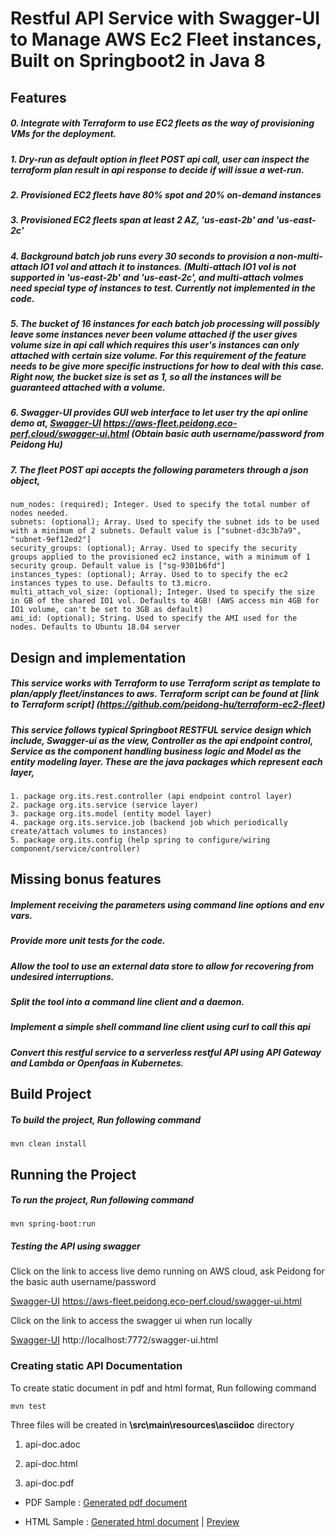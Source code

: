 # Restful API Service with Swagger-UI to Manage AWS Ec2 Fleet instances, Built on Springboot2 in Java 8

## Features

##### 0. Integrate with Terraform to use EC2 fleets as the way of provisioning VMs for the deployment. 

##### 1. Dry-run as default option in fleet POST api call, user can inspect the terraform plan result in api response to decide if will issue a wet-run.

##### 2. Provisioned EC2 fleets have 80% spot and 20% on-demand instances

##### 3. Provisioned EC2 fleets span at least 2 AZ, 'us-east-2b' and 'us-east-2c'

##### 4. Background batch job runs every 30 seconds to provision a non-multi-attach IO1 vol and attach it to instances. (Multi-attach IO1 vol is not supported in 'us-east-2b' and 'us-east-2c', and multi-attach volmes need special type of instances to test. Currently not implemented in the code.

##### 5. The bucket of 16 instances for each batch job processing will possibly leave some instances never been volume attached if the user gives volume size in api call which requires this user's instances can only attached with certain size volume. For this requirement of the feature needs to be give more specific instructions for how to deal with this case. Right now, the bucket size is set as 1, so all the instances will be guaranteed attached with a volume. 

##### 6. Swagger-UI provides GUI web interface to let user try the api online demo at, [Swagger-UI](https://aws-fleet.peidong.eco-perf.cloud/swagger-ui.html "Swagger-UI") https://aws-fleet.peidong.eco-perf.cloud/swagger-ui.html (Obtain basic auth username/password from Peidong Hu)

##### 7. The fleet POST api accepts the following parameters through a json object, 

    num_nodes: (required); Integer. Used to specify the total number of nodes needed.
    subnets: (optional); Array. Used to specify the subnet ids to be used with a minimum of 2 subnets. Default value is ["subnet-d3c3b7a9", "subnet-9ef12ed2"]
    security_groups: (optional); Array. Used to specify the security groups applied to the provisioned ec2 instance, with a minimum of 1 security group. Default value is ["sg-9301b6fd"]
    instances_types: (optional); Array. Used to to specify the ec2 instances types to use. Defaults to t3.micro.
    multi_attach_vol_size: (optional); Integer. Used to specify the size in GB of the shared IO1 vol. Defaults to 4GB! (AWS access min 4GB for IO1 volume, can't be set to 3GB as default)
    ami_id: (optional); String. Used to specify the AMI used for the nodes. Defaults to Ubuntu 18.04 server

## Design and implementation

##### This service works with Terraform to use Terraform script as template to plan/apply fleet/instances to aws. Terraform script can be found at [link to Terraform script] (https://github.com/peidong-hu/terraform-ec2-fleet)

##### This service follows typical Springboot RESTFUL service design which include, Swagger-ui as the view, Controller as the api endpoint control, Service as the component handling business logic and Model as the entity modeling layer. These are the java packages which represent each layer,
    1. package org.its.rest.controller (api endpoint control layer)
    2. package org.its.service (service layer)
    3. package org.its.model (entity model layer)
    4. package org.its.service.job (backend job which periodically create/attach volumes to instances)
    5. package org.its.config (help spring to configure/wiring component/service/controller)

## Missing bonus features

##### Implement receiving the parameters using command line options and env vars.

##### Provide more unit tests for the code. 

##### Allow the tool to use an external data store to allow for recovering from undesired interruptions.

##### Split the tool into a command line client and a daemon.

##### Implement a simple shell command line client using curl to call this api

##### Convert this restful service to a serverless restful API using API Gateway and Lambda or Openfaas in Kubernetes.


## Build Project

##### To build the project, Run following command
	mvn clean install

## Running the Project

##### To run the project, Run following command
	mvn spring-boot:run

##### Testing the API using swagger
Click on the link to access live demo running on AWS cloud, ask Peidong for the basic auth username/password

[Swagger-UI](https://aws-fleet.peidong.eco-perf.cloud/swagger-ui.html "Swagger-UI") https://aws-fleet.peidong.eco-perf.cloud/swagger-ui.html

Click on the link to access the swagger ui when run locally

[Swagger-UI](http://localhost:7772/swagger-ui.html "Swagger-UI") http://localhost:7772/swagger-ui.html

### Creating static API Documentation
To create static document in pdf and html format, Run following command

	mvn test
	
Three files will be created in **\src\main\resources\asciidoc** directory

1.  api-doc.adoc

2.  api-doc.html

3.  api-doc.pdf


* PDF Sample : 
[Generated pdf document](https://github.com/AtulRanjan/spring-boot2/tree/master/src/main/resources/asciidoc/api-doc.pdf "Generated pdf document") 


* HTML Sample : [Generated html document](https://github.com/AtulRanjan/spring-boot2/tree/master/src/main/resources/asciidoc/api-doc.html "Generated html document") | [Preview](http://htmlpreview.github.io/?https://github.com/AtulRanjan/spring-boot2/blob/master/src/main/resources/asciidoc/api-doc.html "View doc")